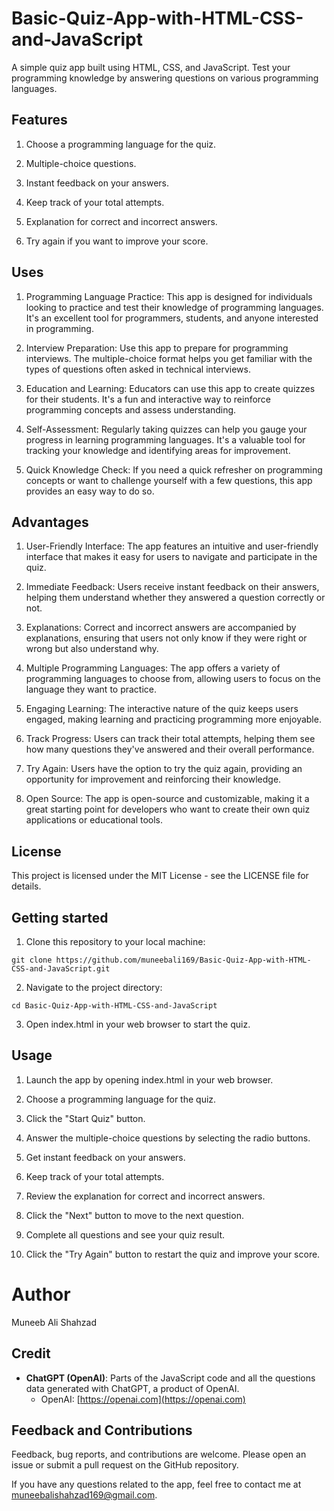 # Basic-Quiz-App-with-HTML-CSS-and-JavaScript

A simple quiz app built using HTML, CSS, and JavaScript. Test your programming knowledge by answering questions on various programming languages.

## Features

1. Choose a programming language for the quiz.

2. Multiple-choice questions.

3. Instant feedback on your answers.

4. Keep track of your total attempts.

5. Explanation for correct and incorrect answers.

6. Try again if you want to improve your score.

## Uses

1. Programming Language Practice: This app is designed for individuals looking to practice and test their knowledge of programming languages. It's an excellent tool for programmers, students, and anyone interested in programming.

2. Interview Preparation: Use this app to prepare for programming interviews. The multiple-choice format helps you get familiar with the types of questions often asked in technical interviews.

3. Education and Learning: Educators can use this app to create quizzes for their students. It's a fun and interactive way to reinforce programming concepts and assess understanding.

4. Self-Assessment: Regularly taking quizzes can help you gauge your progress in learning programming languages. It's a valuable tool for tracking your knowledge and identifying areas for improvement.

5. Quick Knowledge Check: If you need a quick refresher on programming concepts or want to challenge yourself with a few questions, this app provides an easy way to do so.

## Advantages

1. User-Friendly Interface: The app features an intuitive and user-friendly interface that makes it easy for users to navigate and participate in the quiz.

2. Immediate Feedback: Users receive instant feedback on their answers, helping them understand whether they answered a question correctly or not.

3. Explanations: Correct and incorrect answers are accompanied by explanations, ensuring that users not only know if they were right or wrong but also understand why.

4. Multiple Programming Languages: The app offers a variety of programming languages to choose from, allowing users to focus on the language they want to practice.

5. Engaging Learning: The interactive nature of the quiz keeps users engaged, making learning and practicing programming more enjoyable.

6. Track Progress: Users can track their total attempts, helping them see how many questions they've answered and their overall performance.

7. Try Again: Users have the option to try the quiz again, providing an opportunity for improvement and reinforcing their knowledge.

8. Open Source: The app is open-source and customizable, making it a great starting point for developers who want to create their own quiz applications or educational tools.

## License

This project is licensed under the MIT License - see the LICENSE file for details.

## Getting started

1. Clone this repository to your local machine:

`git clone https://github.com/muneebali169/Basic-Quiz-App-with-HTML-CSS-and-JavaScript.git`

2. Navigate to the project directory:

`cd Basic-Quiz-App-with-HTML-CSS-and-JavaScript`

3. Open index.html in your web browser to start the quiz.

## Usage

1. Launch the app by opening index.html in your web browser.

2. Choose a programming language for the quiz.

3. Click the "Start Quiz" button.

4. Answer the multiple-choice questions by selecting the radio buttons.

5. Get instant feedback on your answers.

6. Keep track of your total attempts.

7. Review the explanation for correct and incorrect answers.

8. Click the "Next" button to move to the next question.

9. Complete all questions and see your quiz result.

10. Click the "Try Again" button to restart the quiz and improve your score.

# Author

Muneeb Ali Shahzad

## Credit

- **ChatGPT (OpenAI)**: Parts of the JavaScript code and all the questions data generated with ChatGPT, a product of OpenAI.
  - OpenAI: [https://openai.com](https://openai.com)

## Feedback and Contributions

Feedback, bug reports, and contributions are welcome. Please open an issue or submit a pull request on the GitHub repository.

If you have any questions related to the app, feel free to contact me at muneebalishahzad169@gmail.com.
